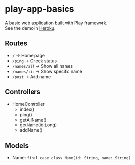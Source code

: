 # play-app-basics
A basic web application built with Play framework.  
See the demo in [Heroku](https://play-app-basics.herokuapp.com/).

## Routes
- `/` -> Home page
- `/ping` -> Check status
- `/names/all` -> Show all names
- `/names/:id` -> Show specific name
- `/post` -> Add name

## Controllers
- HomeController
  - index()
  - ping()
  - getAllName()
  - getName(id:Long)
  - addName()

## Models
- Name: `final case class Name(id: String, name: String)`
